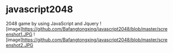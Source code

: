 # javascript2048
2048 game by using JavaScript and Jquery
![image]https://github.com/Bafangtongxing/javascript2048/blob/master/screenshot1.JPG
![image]https://github.com/Bafangtongxing/javascript2048/blob/master/screenshot2.JPG

